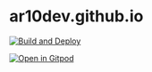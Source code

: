 # ar10dev.github.io

[![Build and Deploy](https://github.com/AR10Dev/ar10dev.github.io/actions/workflows/main.yml/badge.svg)](https://github.com/AR10Dev/ar10dev.github.io/actions/workflows/main.yml)

[![Open in Gitpod](https://gitpod.io/button/open-in-gitpod.svg)](https://gitpod.io/#https://github.com/AR10Dev/ar10dev.github.io)